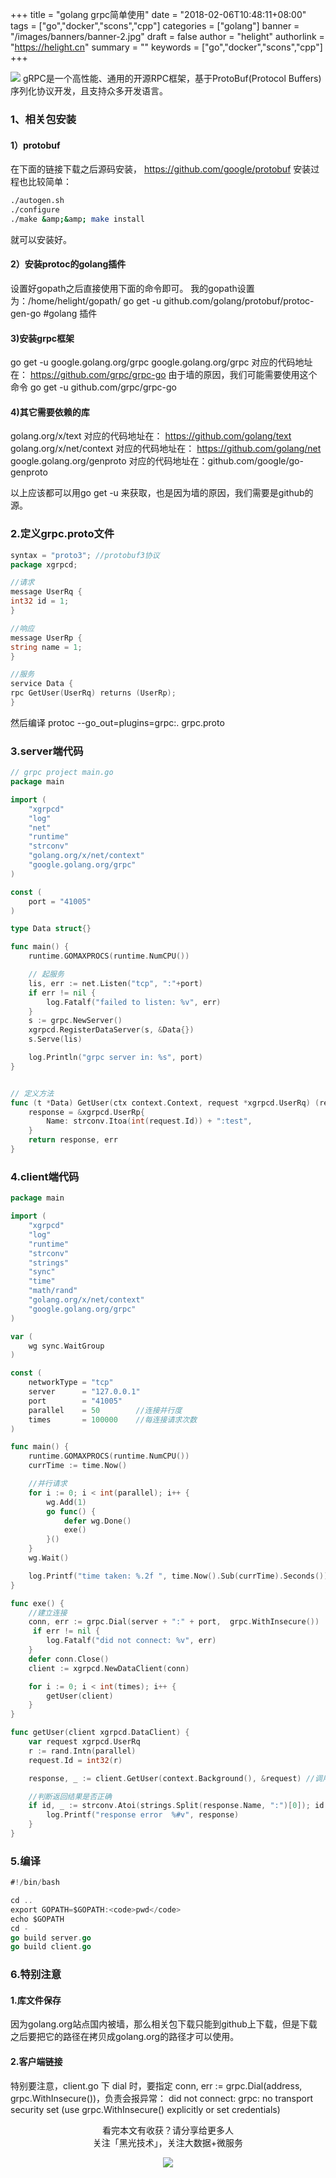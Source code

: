 +++
title = "golang grpc简单使用"
date = "2018-02-06T10:48:11+08:00"
tags = ["go","docker","scons","cpp"]
categories = ["golang"]
banner = "/images/banners/banner-2.jpg"
draft = false
author = "helight"
authorlink = "https://helight.cn"
summary = ""
keywords = ["go","docker","scons","cpp"]
+++

![](../../imgs/2018/03/timg-1.jpg)
gRPC是一个高性能、通用的开源RPC框架，基于ProtoBuf(Protocol Buffers)序列化协议开发，且支持众多开发语言。
### 1、相关包安装
#### 1）protobuf
在下面的链接下载之后源码安装，
https://github.com/google/protobuf
安装过程也比较简单：
<!--more-->
```sh
./autogen.sh
./configure
./make &amp;&amp; make install
```

就可以安装好。
#### 2）安装protoc的golang插件
设置好gopath之后直接使用下面的命令即可。
我的gopath设置为：/home/helight/gopath/
go get -u github.com/golang/protobuf/protoc-gen-go #golang 插件
#### 3)安装grpc框架
go get -u google.golang.org/grpc
google.golang.org/grpc 对应的代码地址在： https://github.com/grpc/grpc-go
由于墙的原因，我们可能需要使用这个命令
go get -u github.com/grpc/grpc-go
#### 4)其它需要依赖的库
golang.org/x/text 对应的代码地址在： https://github.com/golang/text
golang.org/x/net/context 对应的代码地址在： https://github.com/golang/net
google.golang.org/genproto 对应的代码地址在：github.com/google/go-genproto

以上应该都可以用go get -u 来获取，也是因为墙的原因，我们需要是github的源。
### 2.定义grpc.proto文件
```go
syntax = "proto3"; //protobuf3协议
package xgrpcd;

//请求
message UserRq {
int32 id = 1;
}

//响应
message UserRp {
string name = 1;
}

//服务
service Data {
rpc GetUser(UserRq) returns (UserRp);
}
```

然后编译
protoc --go_out=plugins=grpc:. grpc.proto

### 3.server端代码
```go
// grpc project main.go
package main

import (
    "xgrpcd"
    "log"
    "net"
    "runtime"
    "strconv"
    "golang.org/x/net/context"
    "google.golang.org/grpc"
)

const (
    port = "41005"
)

type Data struct{}

func main() {
    runtime.GOMAXPROCS(runtime.NumCPU())    

    // 起服务
    lis, err := net.Listen("tcp", ":"+port) 
    if err != nil {
        log.Fatalf("failed to listen: %v", err)
    }
    s := grpc.NewServer()   
    xgrpcd.RegisterDataServer(s, &Data{})
    s.Serve(lis)

    log.Println("grpc server in: %s", port)
}


// 定义方法
func (t *Data) GetUser(ctx context.Context, request *xgrpcd.UserRq) (response *xgrpcd.UserRp, err error) {
    response = &xgrpcd.UserRp{
        Name: strconv.Itoa(int(request.Id)) + ":test",
    }
    return response, err
}
```

### 4.client端代码

```go
package main

import (
    "xgrpcd"
    "log"
    "runtime"
    "strconv"
    "strings"
    "sync"
    "time"
    "math/rand"
    "golang.org/x/net/context"
    "google.golang.org/grpc"
)

var (
    wg sync.WaitGroup   
)

const (
    networkType = "tcp"
    server      = "127.0.0.1"
    port        = "41005"
    parallel    = 50        //连接并行度
    times       = 100000    //每连接请求次数
)

func main() {
    runtime.GOMAXPROCS(runtime.NumCPU())
    currTime := time.Now()

    //并行请求
    for i := 0; i < int(parallel); i++ {
        wg.Add(1)
        go func() {
            defer wg.Done()
            exe()
        }()
    }
    wg.Wait()

    log.Printf("time taken: %.2f ", time.Now().Sub(currTime).Seconds())
}

func exe() {
    //建立连接
    conn, err := grpc.Dial(server + ":" + port,  grpc.WithInsecure())
	 if err != nil {
        log.Fatalf("did not connect: %v", err)
    }
    defer conn.Close()
    client := xgrpcd.NewDataClient(conn)

    for i := 0; i < int(times); i++ {
        getUser(client)
    }
}

func getUser(client xgrpcd.DataClient) {
    var request xgrpcd.UserRq
    r := rand.Intn(parallel)
    request.Id = int32(r)

    response, _ := client.GetUser(context.Background(), &request) //调用远程方法

    //判断返回结果是否正确
    if id, _ := strconv.Atoi(strings.Split(response.Name, ":")[0]); id != r {
        log.Printf("response error  %#v", response)
    }
}
```

### 5.编译
```go
#!/bin/bash

cd ..
export GOPATH=$GOPATH:<code>pwd</code>
echo $GOPATH
cd -
go build server.go
go build client.go
```
### 6.特别注意
#### 1.库文件保存
 因为golang.org站点国内被墙，那么相关包下载只能到github上下载，但是下载之后要把它的路径在拷贝成golang.org的路径才可以使用。
 
#### 2.客户端链接
 特别要注意，client.go 下 dial 时，要指定 conn, err := grpc.Dial(address, grpc.WithInsecure())，负责会报异常：
did not connect: grpc: no transport security set (use grpc.WithInsecure() explicitly or set credentials)


<center> 
看完本文有收获？请分享给更多人 <br> 关注「黑光技术」，关注大数据+微服务 <br> 

![](/images/qrcode_helight_tech.jpg) 
</center>

